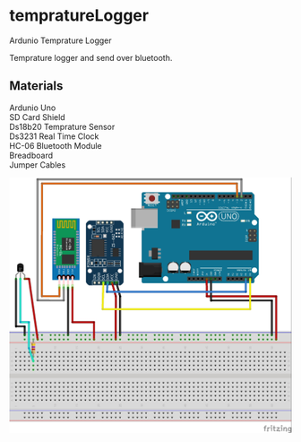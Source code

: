 # tempratureLogger
Ardunio Temprature Logger

Temprature  logger and send over bluetooth.

Materials
--------
Ardunio Uno<br>
SD Card Shield<br>
Ds18b20 Temprature Sensor<br>
Ds3231 Real Time Clock<br>
HC-06 Bluetooth Module<br>
Breadboard<br>
Jumper Cables<br>

![alt text](https://github.com/ioztelli/tempratureLogger/blob/master/Sketch_bb.jpg)
